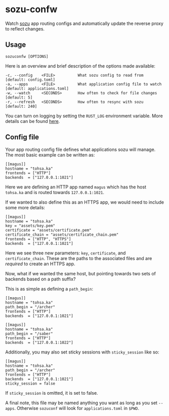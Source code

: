 # sozu-confw
Watch [sozu](https://github.com/sozu-proxy/sozu) app routing configs and automatically update the reverse proxy to reflect changes. 

## Usage
```
sozuconfw [OPTIONS]
```

Here is an overview and brief description of the options made available:
```
-c, --config    <FILE>          What sozu config to read from [default: config.toml]
-a, --apps      <FILE>          What application config file to watch [default: applications.toml]
-w, --watch     <SECONDS>       How often to check for file changes [default: 5]
-r, --refresh   <SECONDS>       How often to resync with sozu [default: 240]
```

You can turn on logging by setting the `RUST_LOG` environment variable. More details can be found [here](https://doc.rust-lang.org/log/env_logger/index.html#enabling-logging).

## Config file

Your app routing config file defines what applications sozu will manage. The most basic example can be written as:

```
[[magus]]
hostname = "tohsa.ka"
frontends = ["HTTP"]
backends  = ["127.0.0.1:1021"]
```

Here we are defining an HTTP app named `magus` which has the host `tohsa.ka` and is routed towards `127.0.0.1:1021`.

If we wanted to also define this as an HTTPS app, we would need to include some more details:

```
[[magus]]
hostname = "tohsa.ka"
key = "assets/key.pem"
certificate = "assets/certificate.pem"
certificate_chain = "assets/certificate_chain.pem"
frontends = ["HTTP", "HTTPS"]
backends  = ["127.0.0.1:1021"]
```

Here we see three new parameters: `key`, `certificate`, and `certificate_chain`. These are the paths to the associated files and are *required* to create an HTTPS app.

Now, what if we wanted the same host, but pointing towards two sets of backends based on a path suffix?

This is as simple as defining a `path_begin`:

```
[[magus]]
hostname = "tohsa.ka"
path_begin = "/archer"
frontends = ["HTTP"]
backends  = ["127.0.0.1:1021"]

[[magus]]
hostname = "tohsa.ka"
path_begin = "/saber"
frontends = ["HTTP"]
backends  = ["127.0.0.1:1022"]
```

Additionally, you may also set sticky sessions with `sticky_session` like so:

```
[[magus]]
hostname = "tohsa.ka"
path_begin = "/archer"
frontends = ["HTTP"]
backends  = ["127.0.0.1:1021"]
sticky_session = false
```

If `sticky_session` is omitted, it is set to false.

A final note, this file may be named anything you want as long as you set `--apps`. Otherwise `sozuconf` will look for `applications.toml` in `$PWD`.
